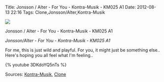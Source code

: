 Title: Jonsson / Alter - For You - Kontra-Musik - KM025 A1
Date: 2012-08-13 22:16
Tags: Clone,Jonsson/Alter,Kontra-Musik

![](/images/jonssonalterforyou.jpg)

Jonsson / Alter - For You - Kontra-Musik - KM025 A1
 
*Jonsson/Alter - For You - Kontra-Musik - KM025 A1* 
 
For me, this is just wild and playful. For you, it might just be
something else.. Here's hoping you all feel what I'm feeling..
 
{% youtube 3DKdoYQ5nTs %}
 
Sources: [Kontra-Musik](http://kontra-musik.com/), [Clone](http://clone.nl/)
